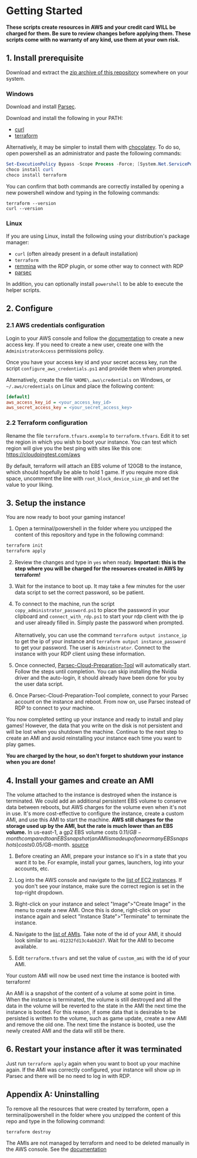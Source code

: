 # Getting Started

**These scripts create resources in AWS and your credit card WILL be charged for them. Be sure to review changes before applying them. These scripts come with no warranty of any kind, use them at your own risk.**

## 1. Install prerequisite

Download and extract the [zip archive of this repository](https://github.com/badjware/aws-cloud-gaming/archive/master.zip) somewhere on your system.

### Windows
Download and install [Parsec](https://parsecgaming.com/downloads/).

Download and install the following in your PATH:
* [curl](https://curl.haxx.se/windows/)
* [terraform](https://www.terraform.io/downloads.html)

Alternatively, it may be simpler to install them with [chocolatey](https://chocolatey.org). To do so, open powershell as an administrator and paste the following commands:
``` powershell
Set-ExecutionPolicy Bypass -Scope Process -Force; [System.Net.ServicePointManager]::SecurityProtocol = [System.Net.ServicePointManager]::SecurityProtocol -bor 3072; iex ((New-Object System.Net.WebClient).DownloadString('https://chocolatey.org/install.ps1'))
choco install curl
choco install terraform
```

You can confirm that both commands are correctly installed by opening a new powershell window and typing in the following commands:
```
terraform --version
curl --version
```

### Linux
If you are using Linux, install the following using your distribution's package manager:
* `curl` (often already present in a default installation)
* `terraform`
* [remmina](https://remmina.org/) with the RDP plugin, or some other way to connect with RDP
* [parsec](https://parsecgaming.com/downloads/)

In addition, you can optionally install `powershell` to be able to execute the helper scripts.

## 2. Configure

### 2.1 AWS credentials configuration
Login to your AWS console and follow the [documentation](https://docs.aws.amazon.com/IAM/latest/UserGuide/id_credentials_access-keys.html#Using_CreateAccessKey) to create a new access key. If you need to create a new user, create one with the `AdministratorAccess` permissions policy.

Once you have your access key id and your secret access key, run the script `configure_aws_credentials.ps1` and provide them when prompted.

Alternatively, create the file `%HOME\.aws\credentials` on Windows, or `~/.aws/credentials` on Linux and place the following content:
``` ini
[default]
aws_access_key_id = <your_access_key_id>
aws_secret_access_key = <your_secret_access_key>
```

### 2.2 Terraform configuration
Rename the file `terraform.tfvars.exemple` to `terraform.tfvars`. Edit it to set the region in which you wish to boot your instance. You can test which region will give you the best ping with sites like this one: https://cloudpingtest.com/aws

By default, terraform will attach an EBS volume of 120GB to the instance, which should hopefully be able to hold 1 game. If you require more disk space, uncomment the line with `root_block_device_size_gb` and set the value to your liking.

## 3. Setup the instance
You are now ready to boot your gaming instance!

1. Open a terminal/powershell in the folder where you unzipped the content of this repository and type in the following command:
``` bash
terraform init
terraform apply
```

2. Review the changes and type in `yes` when ready. **Important: this is the step where you will be charged for the resources created in AWS by terraform!**

3. Wait for the instance to boot up. It may take a few minutes for the user data script to set the correct password, so be patient.

4. To connect to the machine, run the script `copy_administrator_password.ps1` to place the password in your clipboard and `connect_with_rdp.ps1` to start your rdp client with the ip and user already filled in. Simply paste the password when prompted.<br><br>
Alternatively, you can use the command `terraform output instance_ip` to get the ip of your instance and `terraform output instance_password` to get your password. The user is `Administrator`. Connect to the instance with your RDP client using these information.

5. Once connected, [Parsec-Cloud-Preparation-Tool](https://github.com/jamesstringerparsec/Parsec-Cloud-Preparation-Tool) will automatically start. Follow the steps until completion. You can skip installing the Nvidia driver and the auto-login, it should already have been done for you by the user data script.

6. Once Parsec-Cloud-Preparation-Tool complete, connect to your Parsec account on the instance and reboot. From now on, use Parsec instead of RDP to connect to your machine.

You now completed setting up your instance and ready to install and play games! However, the data that you write on the disk is not persistent and will be lost when you shutdown the machine. Continue to the next step to create an AMI and avoid reinstalling your instance each time you want to play games.

**You are charged by the hour, so don't forget to shutdown your instance when you are done!**

## 4. Install your games and create an AMI

The volume attached to the instance is destroyed when the instance is terminated. We could add an additional persistent EBS volume to conserve data between reboots, but AWS charges for the volume even when it's not in use. It's more cost-effective to configure the instance, create a custom AMI, and use this AMI to start the machine. **AWS still charges for the storage used up by the AMI, but the rate is much lower than an EBS volume.** In us-east-1, a gp2 EBS volume costs 0.11$/GB-month compared to an EBS snapshot (an AMI is made up of one or many EBS snapshots) costs 0.05$/GB-month. [source](https://aws.amazon.com/ebs/pricing/)

1. Before creating an AMI, prepare your instance so it's in a state that you want it to be. For example, install your games, launchers, log into your accounts, etc.

2. Log into the AWS console and navigate to the [list of EC2 instances](https://console.aws.amazon.com/ec2/v2/home#Instances). If you don't see your instance, make sure the correct region is set in the top-right dropdown.

3. Right-click on your instance and select "Image">"Create Image" in the menu to create a new AMI. Once this is done, right-click on your instance again and select "Instance State">"Terminate" to terminate the instance.

4. Navigate to the [list of AMIs](https://console.aws.amazon.com/ec2/v2/home#Images). Take note of the id of your AMI, it should look similar to `ami-01232fd13c4ab62d7`. Wait for the AMI to become available.

5. Edit `terraform.tfvars` and set the value of `custom_ami` with the id of your AMI.

Your custom AMI will now be used next time the instance is booted with terraform!

An AMI is a snapshot of the content of a volume at some point in time. When the instance is terminated, the volume is still destroyed and all the data in the volume will be reverted to the state in the AMI the next time the instance is booted. For this reason, if some data that is desirable to be persisted is written to the volume, such as game update, create a new AMI and remove the old one. The next time the instance is booted, use the newly created AMI and the data will still be there.

## 6. Restart your instance after it was terminated
Just run `terraform apply` again when you want to boot up your machine again. If the AMI was correctly configured, your instance will show up in Parsec and there will be no need to log in with RDP.

## Appendix A: Uninstalling
To remove all the resources that were created by terraform, open a terminal/powershell in the folder where you unzipped the content of this repo and type in the following command:
``` bash
terraform destroy
```

The AMIs are not managed by terraform and need to be deleted manually in the AWS console. See the [documentation](https://docs.aws.amazon.com/AWSEC2/latest/UserGuide/deregister-ami.html#clean-up-ebs-ami)
